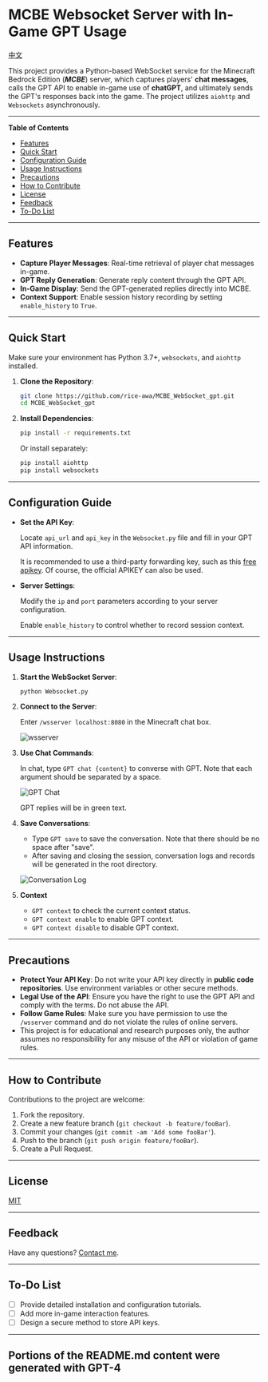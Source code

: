 # MCBE Websocket Server with In-Game GPT Usage
[中文](./README.md)

This project provides a Python-based WebSocket service for the Minecraft Bedrock Edition (***MCBE***) server, which captures players' **chat messages**, calls the GPT API to enable in-game use of **chatGPT**, and ultimately sends the GPT's responses back into the game. The project utilizes `aiohttp` and `Websockets` asynchronously.

---

**Table of Contents**

- [Features](#features)
- [Quick Start](#quick-start)
- [Configuration Guide](#configuration-guide)
- [Usage Instructions](#usage-instructions)
- [Precautions](#precautions)
- [How to Contribute](#how-to-contribute)
- [License](#license)
- [Feedback](#Feedback)
- [To-Do List](#to-do-list)

---

## Features

- **Capture Player Messages**: Real-time retrieval of player chat messages in-game.
- **GPT Reply Generation**: Generate reply content through the GPT API.
- **In-Game Display**: Send the GPT-generated replies directly into MCBE.
- **Context Support**: Enable session history recording by setting `enable_history` to `True`.

---

## Quick Start

Make sure your environment has Python 3.7+, `websockets`, and `aiohttp` installed.

1. **Clone the Repository**:

    ```bash
    git clone https://github.com/rice-awa/MCBE_WebSocket_gpt.git
    cd MCBE_WebSocket_gpt
    ```

2. **Install Dependencies**:

    ```bash
    pip install -r requirements.txt
    ```

    Or install separately:

    ```bash
    pip install aiohttp
    pip install websockets
    ```

---

## Configuration Guide

- **Set the API Key**:

  Locate `api_url` and `api_key` in the `Websocket.py` file and fill in your GPT API information.

  It is recommended to use a third-party forwarding key, such as this [free apikey](https://gpt-houtar.koyeb.app). Of course, the official APIKEY can also be used.

- **Server Settings**:

  Modify the `ip` and `port` parameters according to your server configuration.
  
  Enable `enable_history` to control whether to record session context.

---

## Usage Instructions

1. **Start the WebSocket Server**:

    ```bash
    python Websocket.py
    ```

2. **Connect to the Server**:

    Enter `/wsserver localhost:8080` in the Minecraft chat box.

    ![wsserver](https://s11.ax1x.com/2024/02/13/pF8y0dU.png)

3. **Use Chat Commands**:

    In chat, type `GPT chat {content}` to converse with GPT. Note that each argument should be separated by a space.

    ![GPT Chat](https://s11.ax1x.com/2024/02/13/pF8yRL6.png)

    GPT replies will be in green text.

4. **Save Conversations**:
    - Type `GPT save` to save the conversation. Note that there should be no space after "save".
    - After saving and closing the session, conversation logs and records will be generated in the root directory.

    ![Conversation Log](https://s11.ax1x.com/2024/02/13/pF8yXef.png)

5. **Context**
    - `GPT context` to check the current context status.
    - `GPT context enable` to enable GPT context.
    - `GPT context disable` to disable GPT context.

---

## Precautions

- **Protect Your API Key**: Do not write your API key directly in **public code repositories**. Use environment variables or other secure methods.
- **Legal Use of the API**: Ensure you have the right to use the GPT API and comply with the terms. Do not abuse the API.
- **Follow Game Rules**: Make sure you have permission to use the `/wsserver` command and do not violate the rules of online servers.
- This project is for educational and research purposes only, the author assumes no responsibility for any misuse of the API or violation of game rules.

---

## How to Contribute

Contributions to the project are welcome:

1. Fork the repository.
2. Create a new feature branch (`git checkout -b feature/fooBar`).
3. Commit your changes (`git commit -am 'Add some fooBar'`).
4. Push to the branch (`git push origin feature/fooBar`).
5. Create a Pull Request.

---

## License

[MIT](https://github.com/rice-awa/MCBE_WebSocket_gpt/blob/main/LICENSE.txt)

---

## Feedback

Have any questions? [Contact me](https://space.bilibili.com/521856101).

---

## To-Do List

- [ ] Provide detailed installation and configuration tutorials.
- [ ] Add more in-game interaction features.
- [ ] Design a secure method to store API keys.

---

## Portions of the README.md content were generated with GPT-4
